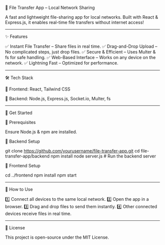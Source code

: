 🚀 File Transfer App – Local Network Sharing

A fast and lightweight file-sharing app for local networks. Built with React & Express.js, it enables real-time file transfers without internet access!


---

✨ Features

✅ Instant File Transfer – Share files in real time.
✅ Drag-and-Drop Upload – No complicated steps, just drop files.
✅ Secure & Efficient – Uses Multer & fs for safe handling.
✅ Web-Based Interface – Works on any device on the network.
✅ Lightning Fast – Optimized for performance.


---

🛠️ Tech Stack

🎨 Frontend: React, Tailwind CSS

🔧 Backend: Node.js, Express.js, Socket.io, Multer, fs



---

🚀 Get Started

📌 Prerequisites

Ensure Node.js & npm are installed.

🔹 Backend Setup

git clone https://github.com/yourusername/file-transfer-app.git
cd file-transfer-app/backend
npm install
node server.js  # Run the backend server

🔹 Frontend Setup

cd ../frontend
npm install
npm start


---

🎯 How to Use

1️⃣ Connect all devices to the same local network.
2️⃣ Open the app in a browser.
3️⃣ Drag and drop files to send them instantly.
4️⃣ Other connected devices receive files in real time.


---

📜 License

This project is open-source under the MIT License.

